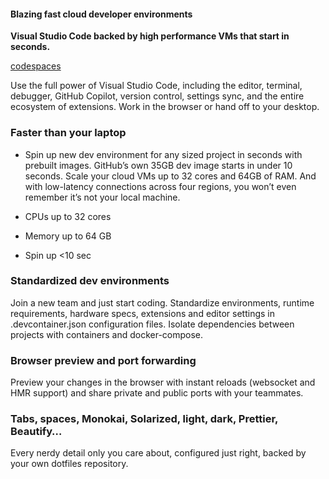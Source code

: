 #### Blazing fast cloud developer environments
**Visual Studio Code backed by high performance VMs that start in seconds.**

[codespaces](https://github.com/features/codespaces)

Use the full power of Visual Studio Code, including the editor, terminal, debugger, GitHub Copilot, version control, settings sync, and the entire ecosystem of extensions. Work in the browser or hand off to your desktop.

### Faster than your laptop

* Spin up new dev environment for any sized project in seconds with prebuilt images. GitHub’s own 35GB dev image starts in under 10 seconds. Scale your cloud VMs up to 32 cores and 64GB of RAM. And with low-latency connections across four regions, you won’t even remember it’s not your local machine.

* CPUs up to 32 cores
* Memory up to 64 GB
* Spin up <10 sec

### Standardized dev environments

Join a new team and just start coding. Standardize environments, runtime requirements, hardware specs, extensions and editor settings in .devcontainer.json configuration files. Isolate dependencies between projects with containers and docker-compose.

### Browser preview and port forwarding

Preview your changes in the browser with instant reloads (websocket and HMR support) and share private and public ports with your teammates.

### Tabs, spaces, Monokai, Solarized, light, dark, Prettier, Beautify…

Every nerdy detail only you care about, configured just right, backed by your own dotfiles repository.

### 
